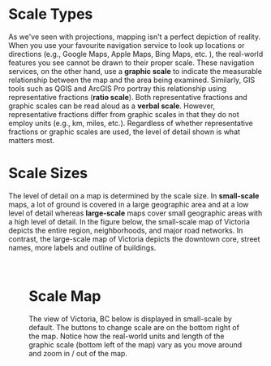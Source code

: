 # Scale Types

As we've seen with projections, mapping isn't a perfect depiction of reality. When you use your favourite navigation service to look up locations or directions (e.g., Google Maps, Apple Maps, Bing Maps, etc. ), the real-world features you see cannot be drawn to their proper scale. These navigation services, on the other hand, use a **graphic scale** to indicate the measurable relationship between the map and the area being examined. Similarly, GIS tools such as QGIS and ArcGIS Pro portray this relationship using representative fractions (**ratio scale**). Both representative fractions and graphic scales can be read aloud as a **verbal scale**. However, representative fractions differ from graphic scales in that they do not employ units (e.g., km, miles, etc.). Regardless of whether representative fractions or graphic scales are used, the level of detail shown is what matters most.

# Scale Sizes

The level of detail on a map is determined by the scale size. In **small-scale** maps, a lot of ground is covered in a large geographic area and at a low level of detail whereas **large-scale** maps cover small geographic areas with a high level of detail. In the figure below, the small-scale map of Victoria depicts the entire region, neighborhoods, and major road networks. In contrast, the large-scale map of Victoria depicts the downtown core, street names, more labels and outline of buildings.

<Figure img={scale.png} title={Small Scale versus Large Scale Victoria, BC} />

<br>

# Scale Map

The view of Victoria, BC below is displayed in small-scale by default. The buttons to change scale are on the bottom right of the map. Notice how the real-world units and length of the graphic scale (bottom left of the map) vary as you move around and zoom in / out of the map.

<ScaleMap />

<br>